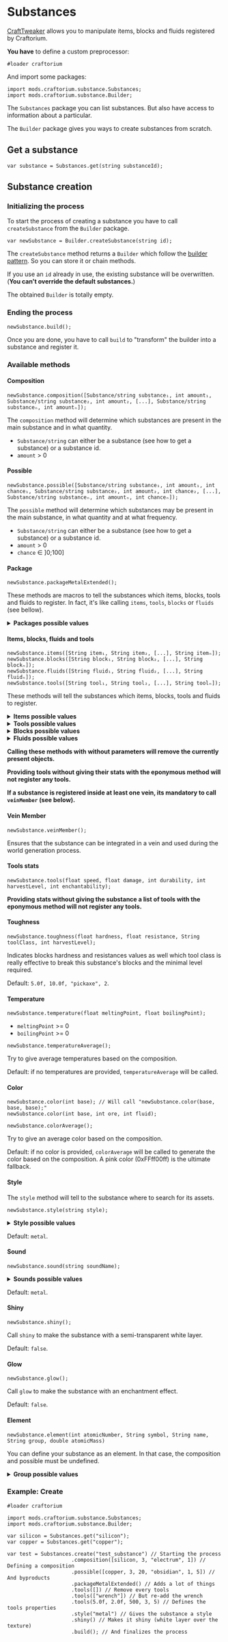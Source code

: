 # Substances

[CraftTweaker](https://www.curseforge.com/minecraft/mc-mods/crafttweaker) allows you to manipulate items, blocks and fluids registered by Craftorium.

**You have** to define a custom preprocessor:

```ZenScript
#loader craftorium
```

And import some packages:

```ZenScript
import mods.craftorium.substance.Substances;
import mods.craftorium.substance.Builder;
```

The `Substances` package you can list substances. But also have access to information about a particular.

The `Builder` package gives you ways to create substances from scratch.

## Get a substance

```ZenScript
var substance = Substances.get(string substanceId);
```

## Substance creation

### Initializing the process

To start the process of creating a substance you have to call `createSubstance` from the `Builder` package.

```ZenScript
var newSubstance = Builder.createSubstance(string id);
```

The `createSubstance` method returns a `Builder` which follow the [builder pattern](https://en.wikipedia.org/wiki/Builder_pattern). So you can store it or chain methods.

If you use an `id` already in use, the existing substance will be overwritten. (**You can't override the default substances.**)

The obtained `Builder` is totally empty.

### Ending the process

```ZenScript
newSubstance.build();
```

Once you are done, you have to call `build` to "transform" the builder into a substance and register it.

### Available methods

#### Composition

```ZenScript
newSubstance.composition([Substance/string substance₁, int amount₁, Substance/string substance₂, int amount₂, [...], Substance/string substanceₙ, int amountₙ]);
```

The `composition` method will determine which substances are present in the main substance and in what quantity.

- `Substance/string` can either be a substance (see how to get a substance) or a substance id.
- `amount` > 0

#### Possible

```ZenScript
newSubstance.possible([Substance/string substance₁, int amount₁, int chance₁, Substance/string substance₂, int amount₂, int chance₂, [...], Substance/string substanceₙ, int amountₙ, int chanceₙ]);
```

The `possible` method will determine which substances may be present in the main substance, in what quantity and at what frequency.

- `Substance/string` can either be a substance (see how to get a substance) or a substance id.
- `amount` > 0
- `chance` ∈ ]0;100]

#### Package

```ZenScript
newSubstance.packageMetalExtended();
```

These methods are macros to tell the substances which items, blocks, tools and fluids to register. In fact, it's like calling `items`, `tools`, `blocks` or `fluids` (see bellow).

<details>
  <summary><b>Packages possible values</b></summary>

##### Items

| Package                    | "casing" | "dust" | "foil" | "gear" | "gem" | "ingot" | "nugget" | "pearl" | "plate" | "ring" | "rod" | "rotor" | "screw" | "spring" | "wire" |
|----------------------------|----------|--------|--------|--------|-------|---------|----------|---------|---------|--------|-------|---------|---------|----------|--------|
| packageOre                 |          | ✔      |        |        |       |         |          |         |         |        |       |         |         |          |        |
| packageHalogen             |          | ✔      |        |        |       |         |          |         |         |        |       |         |         |          |        |
| packageNobleGas            |          | ✔      |        |        |       |         |          |         |         |        |       |         |         |          |        |
| packageAlkaliMetal         |          | ✔      |        |        |       | ✔       | ✔        |         |         |        |       |         |         |          |        |
| packageAlkalineEarthMetal  |          | ✔      |        |        |       | ✔       | ✔        |         |         |        |       |         |         |          |        |
| packageMetalloid           |          | ✔      |        |        |       | ✔       | ✔        |         |         |        |       |         |         |          |        |
| packageNonMetal            |          | ✔      |        |        |       |         |          |         |         |        |       |         |         |          |        |
| packagePostTransitionMetal | ✔        | ✔      | ✔      | ✔      |       | ✔       | ✔        |         | ✔       | ✔      | ✔     |         | ✔       | ✔        | ✔      |
| packageTransitionMetal     | ✔        | ✔      | ✔      | ✔      |       | ✔       | ✔        |         | ✔       | ✔      | ✔     |         | ✔       | ✔        | ✔      |
| packageLanthanide          |          | ✔      |        |        |       | ✔       | ✔        |         | ✔       |        | ✔     |         |         |          |        |
| packageActinide            |          | ✔      |        |        |       | ✔       | ✔        |         | ✔       |        | ✔     |         |         |          |        |
| packageMetalExtended       | ✔        | ✔      | ✔      | ✔      |       | ✔       | ✔        |         | ✔       | ✔      | ✔     | ✔       | ✔       | ✔        | ✔      |
| packageGem                 | ✔        | ✔      | ✔      | ✔      | ✔     |         | ✔        |         | ✔       |        | ✔     |         |         |          |        |
| packageMineral             |          | ✔      |        |        |       |         |          |         | ✔       |        | ✔     |         |         |          |        |

##### Tools

| Package                    | "axe" | "cutter" | "file" | "hammer" | "hoe" | "knife" | "mortar" | "pickaxe" | "saw" | "screwdriver" | "shovel" | "sword" | "wrench" |
|----------------------------|-------|----------|--------|----------|-------|---------|----------|-----------|-------|---------------|----------|---------|----------|
| packageOre                 |       |          |        |          |       |         |          |           |       |               |          |         |          |
| packageHalogen             |       |          |        |          |       |         |          |           |       |               |          |         |          |
| packageNobleGas            |       |          |        |          |       |         |          |           |       |               |          |         |          |
| packageAlkaliMetal         |       |          |        |          |       |         |          |           |       |               |          |         |          |
| packageAlkalineEarthMetal  |       |          |        |          |       |         |          |           |       |               |          |         |          |
| packageMetalloid           |       |          |        |          |       |         |          |           |       |               |          |         |          |
| packageNonMetal            |       |          |        |          |       |         |          |           |       |               |          |         |          |
| packagePostTransitionMetal |       |          |        |          |       |         |          |           |       |               |          |         |          |
| packageTransitionMetal     | ✔     | ✔        | ✔      | ✔        | ✔     | ✔       | ✔        | ✔         | ✔     | ✔             | ✔        | ✔       | ✔        |
| packageLanthanide          |       |          |        |          |       |         |          |           |       |               |          |         |          |
| packageActinide            |       |          |        |          |       |         |          |           |       |               |          |         |          |
| packageMetalExtended       | ✔     | ✔        | ✔      | ✔        | ✔     | ✔       | ✔        | ✔         | ✔     | ✔             | ✔        | ✔       | ✔        |
| packageGem                 | ✔     |          | ✔      | ✔        | ✔     | ✔       | ✔        | ✔         | ✔     |               | ✔        | ✔       | ✔        |
| packageMineral             |       |          |        |          |       |         |          |           |       |               |          |         |          |

##### Blocks

| Package                    | "block" | "frame" | "hull" | "ore" |
|----------------------------|---------|---------|--------|-------|
| packageOre                 |         |         |        | ✔     |
| packageHalogen             |         |         |        |       |
| packageNobleGas            |         |         |        |       |
| packageAlkaliMetal         | ✔       |         |        |       |
| packageAlkalineEarthMetal  | ✔       |         |        |       |
| packageMetalloid           | ✔       |         |        |       |
| packageNonMetal            |         |         |        |       |
| packagePostTransitionMetal | ✔       | ✔       | ✔      |       |
| packageTransitionMetal     | ✔       | ✔       | ✔      |       |
| packageLanthanide          | ✔       |         |        |       |
| packageActinide            | ✔       |         |        |       |
| packageMetalExtended       | ✔       | ✔       | ✔      |       |
| packageGem                 | ✔       | ✔       | ✔      |       |
| packageMineral             | ✔       |         |        |       |

##### Fluids

| Package                    | "liquid" |
|----------------------------|----------|
| packageOre                 |          |
| packageHalogen             | ✔        |
| packageNobleGas            | ✔        |
| packageAlkaliMetal         | ✔        |
| packageAlkalineEarthMetal  | ✔        |
| packageMetalloid           | ✔        |
| packageNonMetal            | ✔        |
| packagePostTransitionMetal | ✔        |
| packageTransitionMetal     | ✔        |
| packageLanthanide          | ✔        |
| packageActinide            | ✔        |
| packageMetalExtended       | ✔        |
| packageGem                 | ✔        |
| packageMineral             | ✔        |

</details>

#### Items, blocks, fluids and tools

```ZenScript
newSubstance.items([String item₁, String item₂, [...], String itemₙ]);
newSubstance.blocks([String block₁, String block₂, [...], String blockₙ]);
newSubstance.fluids([String fluid₁, String fluid₂, [...], String fluidₙ]);
newSubstance.tools([String tool₁, String tool₂, [...], String toolₙ]);
```

These methods will tell the substances which items, blocks, tools and fluids to register.

<details>
  <summary><b>Items possible values</b></summary>

- "casing"
- "dust"
- "foil"
- "gear"
- "gem"
- "ingot"
- "nugget"
- "pearl"
- "plate"
- "ring"
- "rod"
- "rotor"
- "screw"
- "spring"
- "wire"

</details>

<details>
  <summary><b>Tools possible values</b></summary>

- "axe"
- "cutter"
- "file"
- "hammer"
- "hoe"
- "knife"
- "mortar"
- "pickaxe"
- "saw"
- "screwdriver"
- "shovel"
- "sword"
- "wrench"

</details>

<details>
  <summary><b>Blocks possible values</b></summary>

- "hull"
- "frame"
- "ore"
- "block"

</details>

<details>
  <summary><b>Fluids possible values</b></summary>

- "liquid"

</details>

**Calling these methods with without parameters will remove the currently present objects.**

**Providing tools without giving their stats with the eponymous method will not register any tools.**

**If a substance is registered inside at least one vein, its mandatory to call `veinMember` (see below).**

#### Vein Member

```ZenScript
newSubstance.veinMember();
```

Ensures that the substance can be integrated in a vein and used during the world generation process.

#### Tools stats

```ZenScript
newSubstance.tools(float speed, float damage, int durability, int harvestLevel, int enchantability);
```

**Providing stats without giving the substance a list of tools with the eponymous method will not register any tools.**

#### Toughness

```ZenScript
newSubstance.toughness(float hardness, float resistance, String toolClass, int harvestLevel);
```

Indicates blocks hardness and resistances values as well which tool class is really effective to break this substance's blocks and the minimal level required.

Default: `5.0f, 10.0f, "pickaxe", 2`.

#### Temperature

```ZenScript
newSubstance.temperature(float meltingPoint, float boilingPoint);
```

- `meltingPoint` >= 0
- `boilingPoint` >= 0

```ZenScript
newSubstance.temperatureAverage();
```

Try to give average temperatures based on the composition.

Default: if no temperatures are provided, `temperatureAverage` will be called.

#### Color

```ZenScript
newSubstance.color(int base); // Will call "newSubstance.color(base, base, base);"
newSubstance.color(int base, int ore, int fluid);
```

```ZenScript
newSubstance.colorAverage();
```

Try to give an average color based on the composition.

Default: if no color is provided, `colorAverage` will be called to generate the color based on the composition. A pink color (0xFFff00ff) is the ultimate fallback.

#### Style

The `style` method will tell to the substance where to search for its assets.

```ZenScript
newSubstance.style(string style);
```

<details>
  <summary><b>Style possible values</b></summary>

**You can indicate your own style, but in this case you must provide a resource pack.**

- "gem"
- "metal"
- "mineral"
- "wood"

</details>

Default: `metal`.

#### Sound

```ZenScript
newSubstance.sound(string soundName);
```

<details>
  <summary><b>Sounds possible values</b></summary>

- "metal"
- "wood"
- "stone"
- "sand"

</details>

Default: `metal`.

#### Shiny

```ZenScript
newSubstance.shiny();
```

Call `shiny` to make the substance with a semi-transparent white layer.

Default: `false`.

#### Glow

```ZenScript
newSubstance.glow();
```

Call `glow` to make the substance with an enchantment effect.

Default: `false`.

#### Element

```ZenScript
newSubstance.element(int atomicNumber, String symbol, String name, String group, double atomicMass)
```

You can define your substance as an element. In that case, the composition and possible must be undefined.

<details>
  <summary><b>Group possible values</b></summary>

- "actinide",
- "alkaline_earth_metal",
- "alkali_metal",
- "halogen",
- "lanthanide",
- "metalloid",
- "noble_gas",
- "non_metal",
- "post_transition_metal",
- "transition_metal",
- "unknown"

</details>

### Example: Create

```ZenScript
#loader craftorium

import mods.craftorium.substance.Substances;
import mods.craftorium.substance.Builder;

var silicon = Substances.get("silicon");
var copper = Substances.get("copper");

var test = Substances.create("test_substance") // Starting the process
                     .composition([silicon, 3, "electrum", 1]) // Defining a composition
                     .possible([copper, 3, 20, "obsidian", 1, 5]) // And byproducts
                     .packageMetalExtended() // Adds a lot of things
                     .tools([]) // Remove every tools
                     .tools(["wrench"]) // But re-add the wrench
                     .tools(5.0f, 2.0f, 500, 3, 5) // Defines the tools properties
                     .style("metal") // Gives the substance a style
                     .shiny() // Makes it shiny (white layer over the texture)
                     .build(); // And finalizes the process
```